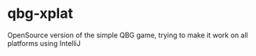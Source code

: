 # qbg-xplat
OpenSource version of the simple QBG game, trying to make it work on all platforms using IntelliJ

